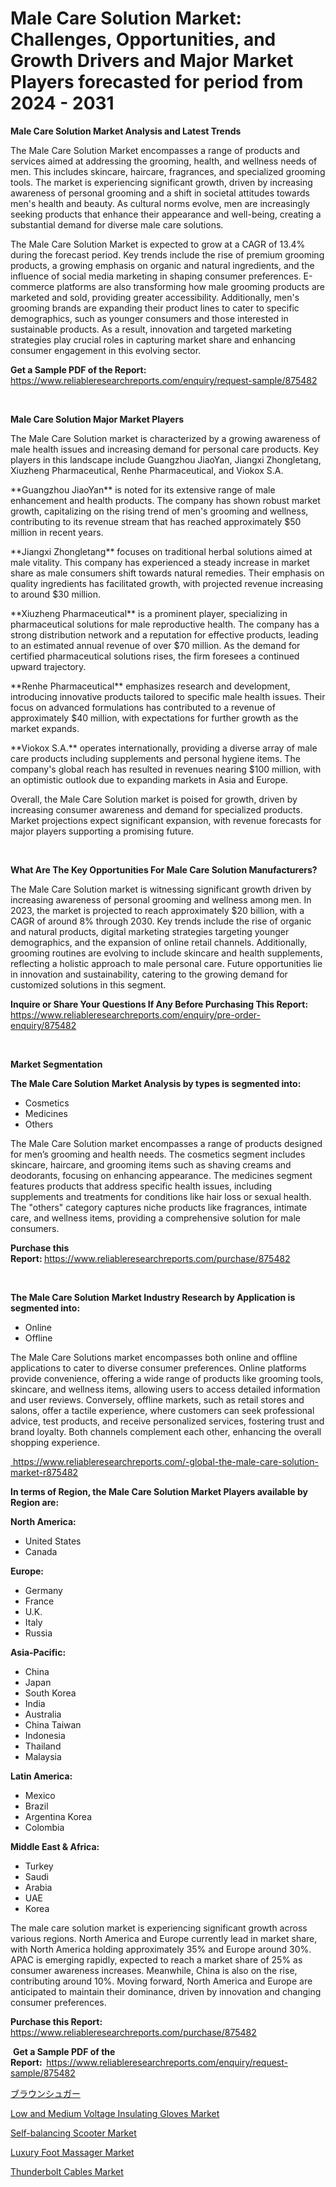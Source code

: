 <p><h1>Male Care Solution Market: Challenges, Opportunities, and Growth Drivers and Major Market Players forecasted for period from 2024 - 2031</h1></p><p><strong>Male Care Solution Market Analysis and Latest Trends</strong></p>
<p><p>The Male Care Solution Market encompasses a range of products and services aimed at addressing the grooming, health, and wellness needs of men. This includes skincare, haircare, fragrances, and specialized grooming tools. The market is experiencing significant growth, driven by increasing awareness of personal grooming and a shift in societal attitudes towards men's health and beauty. As cultural norms evolve, men are increasingly seeking products that enhance their appearance and well-being, creating a substantial demand for diverse male care solutions.</p><p>The Male Care Solution Market is expected to grow at a CAGR of 13.4% during the forecast period. Key trends include the rise of premium grooming products, a growing emphasis on organic and natural ingredients, and the influence of social media marketing in shaping consumer preferences. E-commerce platforms are also transforming how male grooming products are marketed and sold, providing greater accessibility. Additionally, men's grooming brands are expanding their product lines to cater to specific demographics, such as younger consumers and those interested in sustainable products. As a result, innovation and targeted marketing strategies play crucial roles in capturing market share and enhancing consumer engagement in this evolving sector.</p></p>
<p><strong>Get a Sample PDF of the Report:&nbsp;</strong> <a href="https://www.reliableresearchreports.com/enquiry/request-sample/875482">https://www.reliableresearchreports.com/enquiry/request-sample/875482</a></p>
<p>&nbsp;</p>
<p><strong>Male Care Solution Major Market Players</strong></p>
<p><p>The Male Care Solution market is characterized by a growing awareness of male health issues and increasing demand for personal care products. Key players in this landscape include Guangzhou JiaoYan, Jiangxi Zhongletang, Xiuzheng Pharmaceutical, Renhe Pharmaceutical, and Viokox S.A.</p><p>**Guangzhou JiaoYan** is noted for its extensive range of male enhancement and health products. The company has shown robust market growth, capitalizing on the rising trend of men's grooming and wellness, contributing to its revenue stream that has reached approximately $50 million in recent years.</p><p>**Jiangxi Zhongletang** focuses on traditional herbal solutions aimed at male vitality. This company has experienced a steady increase in market share as male consumers shift towards natural remedies. Their emphasis on quality ingredients has facilitated growth, with projected revenue increasing to around $30 million.</p><p>**Xiuzheng Pharmaceutical** is a prominent player, specializing in pharmaceutical solutions for male reproductive health. The company has a strong distribution network and a reputation for effective products, leading to an estimated annual revenue of over $70 million. As the demand for certified pharmaceutical solutions rises, the firm foresees a continued upward trajectory.</p><p>**Renhe Pharmaceutical** emphasizes research and development, introducing innovative products tailored to specific male health issues. Their focus on advanced formulations has contributed to a revenue of approximately $40 million, with expectations for further growth as the market expands.</p><p>**Viokox S.A.** operates internationally, providing a diverse array of male care products including supplements and personal hygiene items. The company's global reach has resulted in revenues nearing $100 million, with an optimistic outlook due to expanding markets in Asia and Europe.</p><p>Overall, the Male Care Solution market is poised for growth, driven by increasing consumer awareness and demand for specialized products. Market projections expect significant expansion, with revenue forecasts for major players supporting a promising future.</p></p>
<p>&nbsp;</p>
<p><strong>What Are The Key Opportunities For Male Care Solution Manufacturers?</strong></p>
<p><p>The Male Care Solution market is witnessing significant growth driven by increasing awareness of personal grooming and wellness among men. In 2023, the market is projected to reach approximately $20 billion, with a CAGR of around 8% through 2030. Key trends include the rise of organic and natural products, digital marketing strategies targeting younger demographics, and the expansion of online retail channels. Additionally, grooming routines are evolving to include skincare and health supplements, reflecting a holistic approach to male personal care. Future opportunities lie in innovation and sustainability, catering to the growing demand for customized solutions in this segment.</p></p>
<p><strong>Inquire or Share Your Questions If Any Before Purchasing This Report:</strong> <a href="https://www.reliableresearchreports.com/enquiry/pre-order-enquiry/875482">https://www.reliableresearchreports.com/enquiry/pre-order-enquiry/875482</a></p>
<p>&nbsp;</p>
<p><strong>Market Segmentation</strong></p>
<p><strong>The Male Care Solution Market Analysis by types is segmented into:</strong></p>
<p><ul><li>Cosmetics</li><li>Medicines</li><li>Others</li></ul></p>
<p><p>The Male Care Solution market encompasses a range of products designed for men’s grooming and health needs. The cosmetics segment includes skincare, haircare, and grooming items such as shaving creams and deodorants, focusing on enhancing appearance. The medicines segment features products that address specific health issues, including supplements and treatments for conditions like hair loss or sexual health. The "others" category captures niche products like fragrances, intimate care, and wellness items, providing a comprehensive solution for male consumers.</p></p>
<p><strong>Purchase this Report:&nbsp;</strong><a href="https://www.reliableresearchreports.com/purchase/875482">https://www.reliableresearchreports.com/purchase/875482</a></p>
<p>&nbsp;</p>
<p><strong>The Male Care Solution Market Industry Research by Application is segmented into:</strong></p>
<p><ul><li>Online</li><li>Offline</li></ul></p>
<p><p>The Male Care Solutions market encompasses both online and offline applications to cater to diverse consumer preferences. Online platforms provide convenience, offering a wide range of products like grooming tools, skincare, and wellness items, allowing users to access detailed information and user reviews. Conversely, offline markets, such as retail stores and salons, offer a tactile experience, where customers can seek professional advice, test products, and receive personalized services, fostering trust and brand loyalty. Both channels complement each other, enhancing the overall shopping experience.</p></p>
<p><a href="https://www.reliableresearchreports.com/-global-the-male-care-solution-market-r875482">&nbsp;https://www.reliableresearchreports.com/-global-the-male-care-solution-market-r875482</a></p>
<p><strong>In terms of Region, the Male Care Solution Market Players available by Region are:</strong></p>
<p>
    <p> <strong> North America: </strong>
        <ul>
            <li>United States</li>
            <li>Canada</li>
        </ul>
        </p> 
    <p> <strong> Europe: </strong>
        <ul>
            <li>Germany</li>
            <li>France</li>
            <li>U.K.</li>
            <li>Italy</li>
            <li>Russia</li>
        </ul>
        </p> 
    <p> <strong> Asia-Pacific: </strong>
        <ul>
            <li>China</li>
            <li>Japan</li>
            <li>South Korea</li>
            <li>India</li>
            <li>Australia</li>
            <li>China Taiwan</li>
            <li>Indonesia</li>
            <li>Thailand</li>
            <li>Malaysia</li>
        </ul>
        </p> 
    <p> <strong> Latin America: </strong>
        <ul>
            <li>Mexico</li>
            <li>Brazil</li>
            <li>Argentina Korea</li>
            <li>Colombia</li>
        </ul>
        </p> 
    <p> <strong> Middle East & Africa: </strong>
        <ul>
            <li>Turkey</li>
            <li>Saudi</li>
            <li>Arabia</li>
            <li>UAE</li>
            <li>Korea</li>
        </ul>
    </p>
    </p>
<p><p>The male care solution market is experiencing significant growth across various regions. North America and Europe currently lead in market share, with North America holding approximately 35% and Europe around 30%. APAC is emerging rapidly, expected to reach a market share of 25% as consumer awareness increases. Meanwhile, China is also on the rise, contributing around 10%. Moving forward, North America and Europe are anticipated to maintain their dominance, driven by innovation and changing consumer preferences.</p></p>
<p><strong>Purchase this Report: </strong><a href="https://www.reliableresearchreports.com/purchase/875482">https://www.reliableresearchreports.com/purchase/875482</a></p>
<p>&nbsp;<strong>Get a Sample PDF of the Report:&nbsp;&nbsp;</strong><a href="https://www.reliableresearchreports.com/enquiry/request-sample/875482">https://www.reliableresearchreports.com/enquiry/request-sample/875482</a></p>
<p><strong></strong></p>
<p><p><a href="https://medium.com/@royfoote921/%E3%83%96%E3%83%A9%E3%82%A6%E3%83%B3%E3%82%B7%E3%83%A5%E3%82%AC%E3%83%BC%E3%83%9E%E3%83%BC%E3%82%B1%E3%83%83%E3%83%88%E3%81%AE%E8%A6%8F%E6%A8%A1-%E6%88%90%E9%95%B7%E3%83%88%E3%83%AC%E3%83%B3%E3%83%89-%E7%B5%B1%E8%A8%88%E5%8F%8A%E3%81%B3%E4%BA%88%E6%B8%AC-2024%E5%B9%B4-2031%E5%B9%B4-d9a5056621cf">ブラウンシュガー</a></p><p><a href="https://github.com/RoccoManning/Market-Research-Report-List-6/blob/main/low-and-medium-voltage-insulating-gloves-market.md">Low and Medium Voltage Insulating Gloves Market</a></p><p><a href="https://issuu.com/reportprime-2/docs/self-balancing-scooter-market-size-_f29b5aa60618a8">Self-balancing Scooter Market</a></p><p><a href="https://github.com/gulaimolin/Market-Research-Report-List-6/blob/main/luxury-foot-massager-market.md">Luxury Foot Massager Market</a></p><p><a href="https://www.linkedin.com/pulse/comprehensive-analysis-global-thunderbolt-cables-market-growth-voxac?trackingId=k%2Bod%2FdiyStquqyV%2FRqrxDg%3D%3D">Thunderbolt Cables Market</a></p></p>